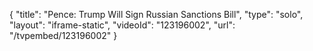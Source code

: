 {
    "title": "Pence: Trump Will Sign Russian Sanctions Bill",
    "type": "solo",
    "layout": "iframe-static",
    "videoId": "123196002",
    "url": "\/tvpembed\/123196002"
}